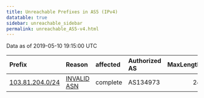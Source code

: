 ```yaml
---
title: Unreachable Prefixes in AS5 (IPv4)
datatable: true
sidebar: unreachable_sidebar
permalink: unreachable_AS5-v4.html
---
```


Data as of 2019-05-10 19:15:00 UTC


<div class="datatable-begin"></div>

| Prefix                                                   | Reason                                                                                             | affected   | Authorized AS   |   MaxLength | Anchor                                       |   unreachable /24s |
|:---------------------------------------------------------|:---------------------------------------------------------------------------------------------------|:-----------|:----------------|------------:|:---------------------------------------------|-------------------:|
| [103.81.204.0/24](https://stat.ripe.net/103.81.204.0/24) | [INVALID ASN](https://rpki-validator.ripe.net/announcement-preview?asn=AS5&prefix=103.81.204.0/24) | complete   | AS134973        |          24 | [APNIC](unreachable_APNIC_RPKI_Root-v4.html) |                  1 |

<div class="datatable-end"></div>